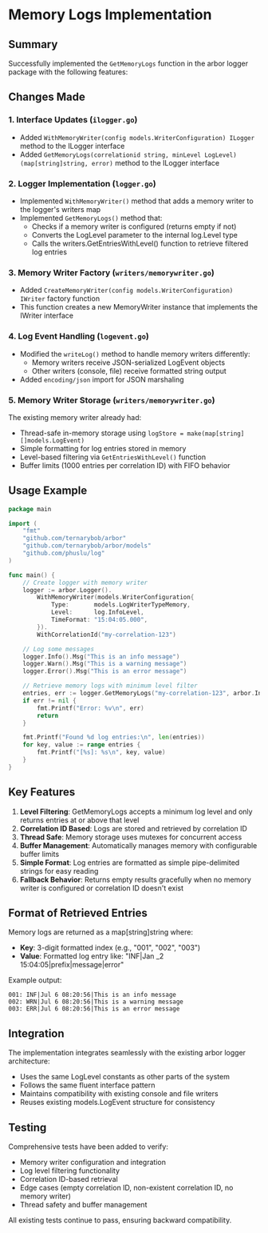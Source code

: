 # Memory Logs Implementation

## Summary

Successfully implemented the `GetMemoryLogs` function in the arbor logger package with the following features:

## Changes Made

### 1. Interface Updates (`ilogger.go`)
- Added `WithMemoryWriter(config models.WriterConfiguration) ILogger` method to the ILogger interface
- Added `GetMemoryLogs(correlationid string, minLevel LogLevel) (map[string]string, error)` method to the ILogger interface

### 2. Logger Implementation (`logger.go`)
- Implemented `WithMemoryWriter()` method that adds a memory writer to the logger's writers map
- Implemented `GetMemoryLogs()` method that:
  - Checks if a memory writer is configured (returns empty if not)
  - Converts the LogLevel parameter to the internal log.Level type
  - Calls the writers.GetEntriesWithLevel() function to retrieve filtered log entries

### 3. Memory Writer Factory (`writers/memorywriter.go`)
- Added `CreateMemoryWriter(config models.WriterConfiguration) IWriter` factory function
- This function creates a new MemoryWriter instance that implements the IWriter interface

### 4. Log Event Handling (`logevent.go`)
- Modified the `writeLog()` method to handle memory writers differently:
  - Memory writers receive JSON-serialized LogEvent objects
  - Other writers (console, file) receive formatted string output
- Added `encoding/json` import for JSON marshaling

### 5. Memory Writer Storage (`writers/memorywriter.go`)
The existing memory writer already had:
- Thread-safe in-memory storage using `logStore = make(map[string][]models.LogEvent)`
- Simple formatting for log entries stored in memory
- Level-based filtering via `GetEntriesWithLevel()` function
- Buffer limits (1000 entries per correlation ID) with FIFO behavior

## Usage Example

```go
package main

import (
    "fmt"
    "github.com/ternarybob/arbor"
    "github.com/ternarybob/arbor/models"
    "github.com/phuslu/log"
)

func main() {
    // Create logger with memory writer
    logger := arbor.Logger().
        WithMemoryWriter(models.WriterConfiguration{
            Type:       models.LogWriterTypeMemory,
            Level:      log.InfoLevel,
            TimeFormat: "15:04:05.000",
        }).
        WithCorrelationId("my-correlation-123")

    // Log some messages
    logger.Info().Msg("This is an info message")
    logger.Warn().Msg("This is a warning message")
    logger.Error().Msg("This is an error message")

    // Retrieve memory logs with minimum level filter
    entries, err := logger.GetMemoryLogs("my-correlation-123", arbor.InfoLevel)
    if err != nil {
        fmt.Printf("Error: %v\n", err)
        return
    }

    fmt.Printf("Found %d log entries:\n", len(entries))
    for key, value := range entries {
        fmt.Printf("[%s]: %s\n", key, value)
    }
}
```

## Key Features

1. **Level Filtering**: GetMemoryLogs accepts a minimum log level and only returns entries at or above that level
2. **Correlation ID Based**: Logs are stored and retrieved by correlation ID
3. **Thread Safe**: Memory storage uses mutexes for concurrent access
4. **Buffer Management**: Automatically manages memory with configurable buffer limits
5. **Simple Format**: Log entries are formatted as simple pipe-delimited strings for easy reading
6. **Fallback Behavior**: Returns empty results gracefully when no memory writer is configured or correlation ID doesn't exist

## Format of Retrieved Entries

Memory logs are returned as a map[string]string where:
- **Key**: 3-digit formatted index (e.g., "001", "002", "003")
- **Value**: Formatted log entry like: "INF|Jan _2 15:04:05|prefix|message|error"

Example output:
```
001: INF|Jul 6 08:20:56|This is an info message
002: WRN|Jul 6 08:20:56|This is a warning message  
003: ERR|Jul 6 08:20:56|This is an error message
```

## Integration

The implementation integrates seamlessly with the existing arbor logger architecture:
- Uses the same LogLevel constants as other parts of the system
- Follows the same fluent interface pattern
- Maintains compatibility with existing console and file writers
- Reuses existing models.LogEvent structure for consistency

## Testing

Comprehensive tests have been added to verify:
- Memory writer configuration and integration
- Log level filtering functionality
- Correlation ID-based retrieval
- Edge cases (empty correlation ID, non-existent correlation ID, no memory writer)
- Thread safety and buffer management

All existing tests continue to pass, ensuring backward compatibility.
